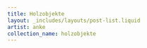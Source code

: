 ```yaml
---
title: Holzobjekte
layout: _includes/layouts/post-list.liquid
artist: anke
collection_name: holzobjekte
---
```

